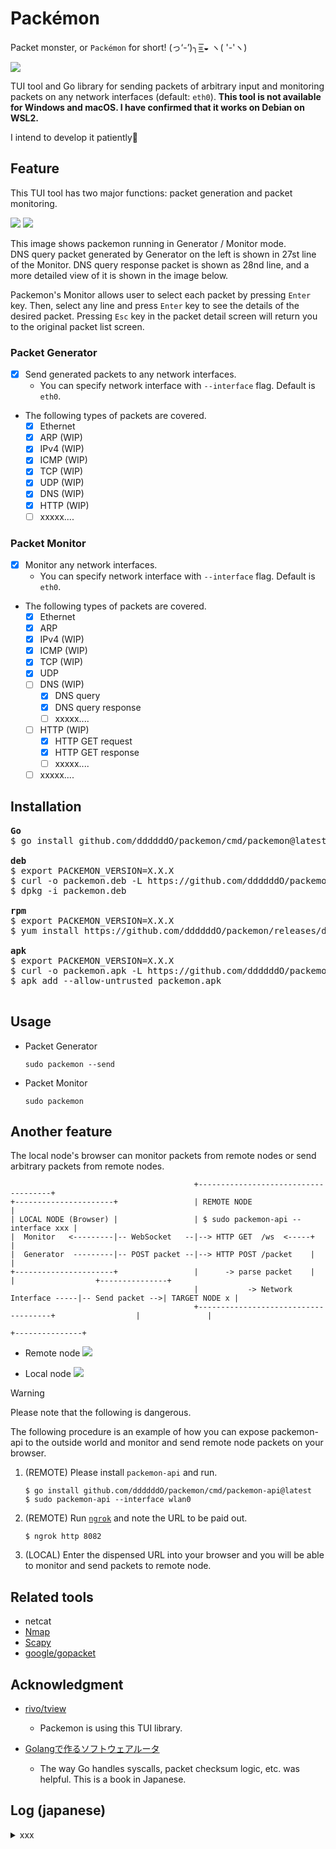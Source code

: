 # Packémon

Packet monster, or `Packémon` for short! (っ‘-’)╮=͟͟͞͞◒ ヽ( '-'ヽ) <br>

![](./assets/packemon.gif)


TUI tool and Go library for sending packets of arbitrary input and monitoring packets on any network interfaces (default: `eth0`). **This tool is not available for Windows and macOS. I have confirmed that it works on Debian on WSL2.**<br>

I intend to develop it patiently🌴


## Feature

This TUI tool has two major functions: packet generation and packet monitoring.

![](./assets/tui_gen_mon_1.png)
![](./assets/tui_gen_mon_2.png)

This image shows packemon running in Generator / Monitor mode.</br>
DNS query packet generated by Generator on the left is shown in 27st line of the Monitor. DNS query response packet is shown as 28nd line, and a more detailed view of it is shown in the image below.

Packemon's Monitor allows user to select each packet by pressing `Enter` key. Then, select any line and press `Enter` key to see the details of the desired packet. Pressing `Esc` key in the packet detail screen will return you to the original packet list screen.

### Packet Generator

- [x] Send generated packets to any network interfaces.
  - You can specify network interface with `--interface` flag. Default is `eth0`.

- The following types of packets are covered.
  - [x] Ethernet
  - [x] ARP (WIP)
  - [x] IPv4 (WIP)
  - [x] ICMP (WIP)
  - [x] TCP (WIP)
  - [x] UDP (WIP)
  - [x] DNS (WIP)
  - [x] HTTP (WIP)
  - [ ] xxxxx....

### Packet Monitor

- [x] Monitor any network interfaces.
  - You can specify network interface with `--interface` flag. Default is `eth0`.

- The following types of packets are covered.
  - [x] Ethernet
  - [x] ARP
  - [x] IPv4 (WIP)
  - [x] ICMP (WIP)
  - [x] TCP (WIP)
  - [x] UDP
  - [ ] DNS (WIP)
    - [x] DNS query
    - [x] DNS query response
    - [ ] xxxxx....
  - [ ] HTTP (WIP)
    - [x] HTTP GET request
    - [x] HTTP GET response
    - [ ] xxxxx....
  - [ ] xxxxx....

## Installation

<pre>
<b>Go</b>
$ go install github.com/ddddddO/packemon/cmd/packemon@latest

<b>deb</b>
$ export PACKEMON_VERSION=X.X.X
$ curl -o packemon.deb -L https://github.com/ddddddO/packemon/releases/download/v$PACKEMON_VERSION/packemon_$PACKEMON_VERSION-1_amd64.deb
$ dpkg -i packemon.deb

<b>rpm</b>
$ export PACKEMON_VERSION=X.X.X
$ yum install https://github.com/ddddddO/packemon/releases/download/v$PACKEMON_VERSION/packemon_$PACKEMON_VERSION-1_amd64.rpm

<b>apk</b>
$ export PACKEMON_VERSION=X.X.X
$ curl -o packemon.apk -L https://github.com/ddddddO/packemon/releases/download/v$PACKEMON_VERSION/packemon_$PACKEMON_VERSION-1_amd64.apk
$ apk add --allow-untrusted packemon.apk

</pre>

## Usage

- Packet Generator
  ```console
  sudo packemon --send
  ```

- Packet Monitor
  ```console
  sudo packemon
  ```

## Another feature

The local node's browser can monitor packets from remote nodes or send arbitrary packets from remote nodes.

```
                                         +-------------------------------------+
+----------------------+                 | REMOTE NODE                         |
| LOCAL NODE (Browser) |                 | $ sudo packemon-api --interface xxx |
|  Monitor   <---------|-- WebSocket   --|--> HTTP GET  /ws  <-----+           |
|  Generator  ---------|-- POST packet --|--> HTTP POST /packet    |           |
+----------------------+                 |      -> parse packet    |           |                  +---------------+
                                         |           -> Network Interface -----|-- Send packet -->| TARGET NODE x |
                                         +-------------------------------------+                  |               |
                                                                                                  +---------------+
```

- Remote node
  ![](./assets/packemon_api_remote.png)

- Local node
  ![](./assets/packemon_api_local.png)


>[!WARNING]
> Please note that the following is dangerous.

The following procedure is an example of how you can expose packemon-api to the outside world and monitor and send remote node packets on your browser.

1. (REMOTE) Please install `packemon-api` and run.
    ```console
    $ go install github.com/ddddddO/packemon/cmd/packemon-api@latest
    $ sudo packemon-api --interface wlan0
    ```
1. (REMOTE) Run [`ngrok`](https://ngrok.com/) and note the URL to be paid out.
    ```console
    $ ngrok http 8082
    ```
1. (LOCAL) Enter the dispensed URL into your browser and you will be able to monitor and send packets to remote node.

## Related tools
- netcat
- [Nmap](https://nmap.org/)
- [Scapy](https://github.com/secdev/scapy)
- [google/gopacket](https://github.com/google/gopacket)

## Acknowledgment
- [rivo/tview](https://github.com/rivo/tview)
  - Packemon is using this TUI library.

- [Golangで作るソフトウェアルータ](https://booth.pm/ja/items/5290391)
  - The way Go handles syscalls, packet checksum logic, etc. was helpful. This is a book in Japanese.


## Log (japanese)

<details><summary>xxx</summary>

## Links
- 「Golangで作るソフトウェアルータ」
  - その実装コード: https://github.com/sat0ken/go-curo
- https://terassyi.net/posts/2020/03/29/ethernet.html
- 動作確認用コマンドの参考
  - https://zenn.dev/takai404/articles/76d47e944d8e18
- [Scrapboxメモ書き](https://scrapbox.io/ddddddo/%E3%83%8D%E3%83%83%E3%83%88%E3%83%AF%E3%83%BC%E3%82%AF%E7%B3%BB%E8%AA%AD%E3%81%BF%E7%89%A9)

- WSL2のDebianで動作した。

- 任意の Ethernet ヘッダ / IPv4 ヘッダ / ARP / ICMP を楽に作れてフレームを送信できる
- 以下はtmuxで3分割した画面に各種ヘッダのフォーム画面を表示している。そして ICMP echo request を送信し、 echo reply が返ってきていることを Wireshark で確認した様子
  ![](./assets/tui_ether_ip_icmp.png)
  ![](./assets/tui_send_icmp_result1.png)
  ![](./assets/tui_send_icmp_result2.png)

- フレームを受信して詳細表示（ARPとIPv4）
  ![](./assets/tui_send_recieve.png)

  <details><summary>少し前のUI（`5062561` のコミット）</summary>

  ![](./assets/tui_0428.png)
  ![](./assets/tui_cap_0428.png)

  </details>

- TUIライブラリとして https://github.com/rivo/tview を使わせてもらってる🙇

### 動作確認

#### Raspberry Piで簡易http server
```console
pi@raspberrypi:~ $ sudo go run main.go
```

#### パケットキャプチャ
```console
$ sudo tcpdump -U -i eth0 -w - | /mnt/c/Program\ Files/Wireshark/Wireshark.exe -k -i -
```

- 受信画面

  ```console
  $ sudo go run cmd/packemon/main.go
  ```


- 送信画面

  ```console
  $ sudo go run cmd/packemon/main.go --send
  ```

- 単発フレーム送信コマンド（e.g. ARP request）

  ```console
  $ sudo go run cmd/packemon/main.go --debug --send --proto arp
  ```

#### 手軽にブロードキャスト
```console
$ arping -c 1 1.2.3.4
ARPING 1.2.3.4 from 172.23.242.78 eth0
Sent 1 probes (1 broadcast(s))
Received 0 response(s)
```

#### tcpでdns
```console
$ nslookup -vc github.com
```

#### ipv6でping
どうするか

```console
$ ip -6 route
$ ping -c 1 fe80::1
```

#### 自前実装の tcp 3way handshake
```console
$ sudo go run cmd/packemon/main.go --send --debug --proto tcp-3way-http
```

### 動作確認の様子

<details><summary>xxx</summary>

- Ethernetフレームのみ作って送信（`77c9149` でコミットしたファイルにて）

  ![](./assets/Frame.png)

- ARPリクエストを作って送信（`390f266` でコミットしたファイルにて。中身はめちゃくちゃと思うけど）

  ![](./assets/ARP.png)

- ARPリクエストを受信してパース（`b6a025a` でコミット）

  ![](./assets/ARP_request_console.png)
  ![](./assets/ARP_request.png)

</details>
